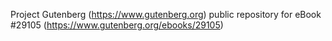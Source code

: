Project Gutenberg (https://www.gutenberg.org) public repository for eBook #29105 (https://www.gutenberg.org/ebooks/29105)
